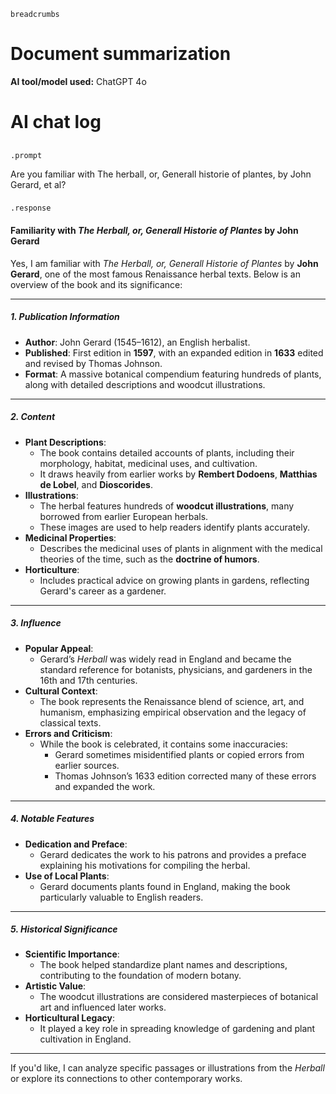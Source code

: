 `breadcrumbs`

# Document summarization

**AI tool/model used:** ChatGPT 4o

# AI chat log

##

###
`.prompt`

Are you familiar with The herball, or, Generall historie of plantes, by John Gerard, et al?

###
`.response`

#### Familiarity with *The Herball, or, Generall Historie of Plantes* by John Gerard

Yes, I am familiar with *The Herball, or, Generall Historie of Plantes* by **John Gerard**, one of the most famous Renaissance herbal texts. Below is an overview of the book and its significance:

---

##### **1. Publication Information**
- **Author**: John Gerard (1545–1612), an English herbalist.
- **Published**: First edition in **1597**, with an expanded edition in **1633** edited and revised by Thomas Johnson.
- **Format**: A massive botanical compendium featuring hundreds of plants, along with detailed descriptions and woodcut illustrations.

---

##### **2. Content**
- **Plant Descriptions**: 
  - The book contains detailed accounts of plants, including their morphology, habitat, medicinal uses, and cultivation.
  - It draws heavily from earlier works by **Rembert Dodoens**, **Matthias de Lobel**, and **Dioscorides**.
- **Illustrations**:
  - The herbal features hundreds of **woodcut illustrations**, many borrowed from earlier European herbals.
  - These images are used to help readers identify plants accurately.
- **Medicinal Properties**:
  - Describes the medicinal uses of plants in alignment with the medical theories of the time, such as the **doctrine of humors**.
- **Horticulture**:
  - Includes practical advice on growing plants in gardens, reflecting Gerard's career as a gardener.

---

##### **3. Influence**
- **Popular Appeal**:
  - Gerard’s *Herball* was widely read in England and became the standard reference for botanists, physicians, and gardeners in the 16th and 17th centuries.
- **Cultural Context**:
  - The book represents the Renaissance blend of science, art, and humanism, emphasizing empirical observation and the legacy of classical texts.
- **Errors and Criticism**:
  - While the book is celebrated, it contains some inaccuracies:
    - Gerard sometimes misidentified plants or copied errors from earlier sources.
    - Thomas Johnson’s 1633 edition corrected many of these errors and expanded the work.

---

##### **4. Notable Features**
- **Dedication and Preface**:
  - Gerard dedicates the work to his patrons and provides a preface explaining his motivations for compiling the herbal.
- **Use of Local Plants**:
  - Gerard documents plants found in England, making the book particularly valuable to English readers.

---

##### **5. Historical Significance**
- **Scientific Importance**:
  - The book helped standardize plant names and descriptions, contributing to the foundation of modern botany.
- **Artistic Value**:
  - The woodcut illustrations are considered masterpieces of botanical art and influenced later works.
- **Horticultural Legacy**:
  - It played a key role in spreading knowledge of gardening and plant cultivation in England.

---

If you'd like, I can analyze specific passages or illustrations from the *Herball* or explore its connections to other contemporary works.